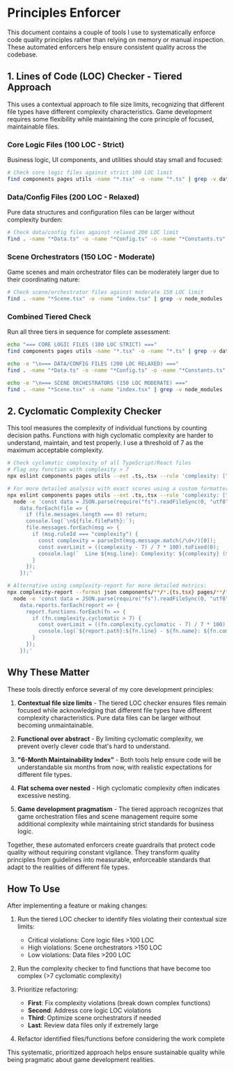 # Principles Enforcer

This document contains a couple of tools I use to systematically enforce code quality principles rather than relying on memory or manual inspection. These automated enforcers help ensure consistent quality across the codebase.

## 1. Lines of Code (LOC) Checker - Tiered Approach

This uses a contextual approach to file size limits, recognizing that different file types have different complexity characteristics. Game development requires some flexibility while maintaining the core principle of focused, maintainable files.

### Core Logic Files (100 LOC - Strict)

Business logic, UI components, and utilities should stay small and focused:

```bash
# Check core logic files against strict 100 LOC limit
find components pages utils -name "*.tsx" -o -name "*.ts" | grep -v data | xargs wc -l | awk '$1 > 100 { printf "%4d lines (%3d over limit): %s\n", $1, $1-100, $2 }' | sort -nr
```

### Data/Config Files (200 LOC - Relaxed)

Pure data structures and configuration files can be larger without complexity burden:

```bash
# Check data/config files against relaxed 200 LOC limit
find . -name "*Data.ts" -o -name "*Config.ts" -o -name "*Constants.ts" -o -name "*data*.ts" | grep -v node_modules | xargs wc -l | awk '$1 > 200 { printf "%4d lines (%3d over 200 limit): %s\n", $1, $1-200, $2 }' | sort -nr
```

### Scene Orchestrators (150 LOC - Moderate)

Game scenes and main orchestrator files can be moderately larger due to their coordinating nature:

```bash
# Check scene/orchestrator files against moderate 150 LOC limit
find . -name "*Scene.tsx" -o -name "index.tsx" | grep -v node_modules | xargs wc -l | awk '$1 > 150 { printf "%4d lines (%3d over 150 limit): %s\n", $1, $1-150, $2 }' | sort -nr
```

### Combined Tiered Check

Run all three tiers in sequence for complete assessment:

```bash
echo "=== CORE LOGIC FILES (100 LOC STRICT) ==="
find components pages utils -name "*.tsx" -o -name "*.ts" | grep -v data | xargs wc -l | awk '$1 > 100 { printf "%4d lines (%3d over limit): %s\n", $1, $1-100, $2 }' | sort -nr

echo -e "\n=== DATA/CONFIG FILES (200 LOC RELAXED) ==="
find . -name "*Data.ts" -o -name "*Config.ts" -o -name "*Constants.ts" -o -name "*data*.ts" | grep -v node_modules | xargs wc -l | awk '$1 > 200 { printf "%4d lines (%3d over 200 limit): %s\n", $1, $1-200, $2 }' | sort -nr

echo -e "\n=== SCENE ORCHESTRATORS (150 LOC MODERATE) ==="
find . -name "*Scene.tsx" -o -name "index.tsx" | grep -v node_modules | xargs wc -l | awk '$1 > 150 { printf "%4d lines (%3d over 150 limit): %s\n", $1, $1-150, $2 }' | sort -nr
```

## 2. Cyclomatic Complexity Checker

This tool measures the complexity of individual functions by counting decision paths. Functions with high cyclomatic complexity are harder to understand, maintain, and test properly. I use a threshold of 7 as the maximum acceptable complexity.

```bash
# Check cyclomatic complexity of all TypeScript/React files
# Flag any function with complexity > 7
npx eslint components pages utils --ext .ts,.tsx --rule 'complexity: ["error", 7]' --format unix

# For more detailed analysis with exact scores using a custom formatter:
npx eslint components pages utils --ext .ts,.tsx --rule 'complexity: ["error", 7]' --format json | \
  node -e 'const data = JSON.parse(require("fs").readFileSync(0, "utf8"));
    data.forEach(file => {
      if (file.messages.length === 0) return;
      console.log(`\n${file.filePath}:`);
      file.messages.forEach(msg => {
        if (msg.ruleId === "complexity") {
          const complexity = parseInt(msg.message.match(/\d+/)[0]);
          const overLimit = ((complexity - 7) / 7 * 100).toFixed(0);
          console.log(`  Line ${msg.line}: Complexity: ${complexity} (${overLimit}% over limit)`);
        }
      });
    });'

# Alternative using complexity-report for more detailed metrics:
npx complexity-report --format json components/**/*.{ts,tsx} pages/**/*.{ts,tsx} utils/**/*.{ts,tsx} | \
  node -e 'const data = JSON.parse(require("fs").readFileSync(0, "utf8"));
    data.reports.forEach(report => {
      report.functions.forEach(fn => {
        if (fn.complexity.cyclomatic > 7) {
          const overLimit = ((fn.complexity.cyclomatic - 7) / 7 * 100).toFixed(0);
          console.log(`${report.path}:${fn.line} - ${fn.name}: ${fn.complexity.cyclomatic} (${overLimit}% over limit)`);
        }
      });
    });'
```

## Why These Matter

These tools directly enforce several of my core development principles:

1. **Contextual file size limits** - The tiered LOC checker ensures files remain focused while acknowledging that different file types have different complexity characteristics. Pure data files can be larger without becoming unmaintainable.

2. **Functional over abstract** - By limiting cyclomatic complexity, we prevent overly clever code that's hard to understand.

3. **"6-Month Maintainability Index"** - Both tools help ensure code will be understandable six months from now, with realistic expectations for different file types.

4. **Flat schema over nested** - High cyclomatic complexity often indicates excessive nesting.

5. **Game development pragmatism** - The tiered approach recognizes that game orchestration files and scene management require some additional complexity while maintaining strict standards for business logic.

Together, these automated enforcers create guardrails that protect code quality without requiring constant vigilance. They transform quality principles from guidelines into measurable, enforceable standards that adapt to the realities of different file types.

## How To Use

After implementing a feature or making changes:

1. Run the tiered LOC checker to identify files violating their contextual size limits:

    - Critical violations: Core logic files >100 LOC
    - High violations: Scene orchestrators >150 LOC
    - Low violations: Data files >200 LOC

2. Run the complexity checker to find functions that have become too complex (>7 cyclomatic complexity)

3. Prioritize refactoring:

    - **First**: Fix complexity violations (break down complex functions)
    - **Second**: Address core logic LOC violations
    - **Third**: Optimize scene orchestrators if needed
    - **Last**: Review data files only if extremely large

4. Refactor identified files/functions before considering the work complete

This systematic, prioritized approach helps ensure sustainable quality while being pragmatic about game development realities.
